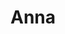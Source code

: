 ---
title: "Anna"
description: "Dear men, I want to share with you beauty, love and sexuality. Therefore, turning to our agency, you can choose me as a girl for escort. I'll help to brighten up your leisure time and spend time in the society of a bright and playful blonde with stunning forms. We can spend a romantic evening in a cozy hotel or visit a nice restaurant to enjoy not only the viands but also a nice conversation. I will help you relax with my gentle and refined nature. So contacting our manager, you can hire a girl escort and ensure that you have a great time.

I know several languages, I love sports, I do dance and yoga, I think together we will be fine."
Price: "From 1000$"
height: "174"
weight: "49"
age: "19"
folder: anna
mainImage: 1.webp
bustSize: "1"
hairColor: "blonde"
visa: "usa"

images:
  - 2.webp
  - 3.webp
---